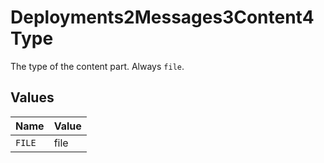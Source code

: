 # Deployments2Messages3Content4Type

The type of the content part. Always `file`.


## Values

| Name   | Value  |
| ------ | ------ |
| `FILE` | file   |